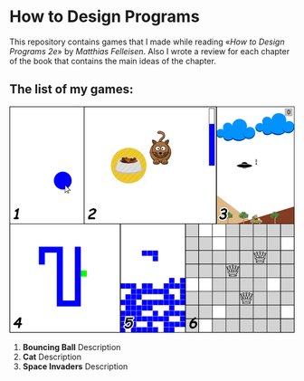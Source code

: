 How to Design Programs
======================

This repository contains games that I made while reading «*How to Design Programs 2e*» by *Matthias Felleisen*.
Also I wrote a review for each chapter of the book that contains the main ideas of the chapter.

## The list of my games:

![Screenshots of my games](screenshot.png)

1. **Bouncing Ball** Description
2. **Cat** Description
3. **Space Invaders** Description

